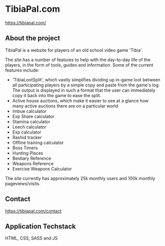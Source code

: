# TibiaPal.com
https://tibiapal.com/

## About the project
TibiaPal is a website for players of an old school video game 'Tibia'. 

The site has a number of features to help with the day-to-day life of the players, in the form of tools, guides and information.
Some of the current features include:
- 'TibiaLootSplit', which vastly simplifies dividing up in-game loot between all participating players by a simple copy and paste from the game's log. The output is displayed in such a format that the user can immediately copy it back into the game to ease the split. 
- Active house auctions, which make it easier to see at a glance how many active auctions there are on a particular world
- Imbue calculator
- Exp Share calculator
- Stamina calculator
- Leech calculator
- Exp calculator
- Rashid tracker
- Offline training calculator
- Boss Timers
- Hunting Places
- Bestiary Reference
- Weapons Reference
- Exercise Weapons Calculator

The site currently has approximately 25k monthly users and 100k monthly pageviews/visits.

## Contact

https://tibiapal.com/contact

## Application Techstack
HTML, CSS, SASS and JS
